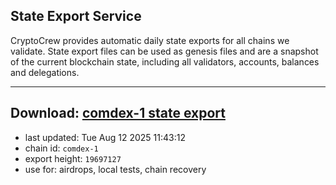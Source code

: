 ## State Export Service
CryptoCrew provides automatic daily state exports for all chains we validate. State export files can be used as genesis files and are a snapshot of the current blockchain state, including all validators, accounts, balances and delegations.

---
**Download: [comdex-1 state export](https://dl-eu2.ccvalidators.com/SERVICE/comdex/comdex-1_export_19697127.json)**
---

- last updated: Tue Aug 12 2025 11:43:12
- chain id: `comdex-1`
- export height: `19697127`
- use for: airdrops, local tests, chain recovery
